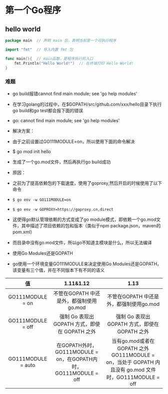 # 第一个Go程序

## hello world

```go
package main  // 声明 main 包，表明当前是一个可执行程序

import "fmt"  // 导入内置 fmt 包

func main(){  // main函数，是程序执行的入口
    fmt.Println("Hello World!")  // 在终端打印 Hello World!
}
```

### 难题

- go build报错cannot find main module; see 'go help modules'

- 在学习golang的过程中，在$GOPATH/src/github.com/xxx/hello目录下执行go build和go test都会报下面的错误
- go: cannot find main module; see 'go help modules'

- 解决方案：
- 由于之前设置过GO111MODULE=on，所以使用下面的命令解决
- $ go mod init hello
- 生成了一个go.mod文件，然后再执行go build成功

- 原因：
- 之前为了提高依赖包的下载速度，使用了goproxy,然后开启的时候使用了以下命令
- `$ go env -w GO111MODULE=on`
- `$ go env -w GOPROXY=https://goproxy.cn,direct`
- 这使得go默认管理依赖的方式变成了go module模式，即依赖一个go.mod文件，其中描述了项目依赖的包和版本（类似于npm package.json，maven的pom.xml）
- 而目录中没有go.mod文件，所以go不知道主模块是什么，所以无法编译

- 使用Go Modules还是GOPATH
- go使用一个环境变量GO111MODULE来决定使用Go Modules还是GOPATH，该变量有三个值，并在不同版本下有不同的语义

| 值 | 1.11&1.12 | 1.13 |
| :----: | :----: | :----: |
| GO111MODULE = on | 不管在GOPATH 中还是外，都强制使用go.mod | 不管在GOPATH 中还是外，都强制使用go.mod |
| GO111MODULE = off | 强制 Go 表现出 GOPATH 方式，即使在 GOPATH 之外 | 强制 Go 表现出 GOPATH 方式，即使在 GOPATH 之外 |
| GO111MODULE = auto | 在GOPATH外时，GO111MODULE = on，在GOPATH内时，GO111MODULE = off | 当有go.mod或者在GOPATH 之外GO111MODULE = on，当处于 GOPATH 内且没有 go.mod 文件时，GO111MODULE = off |
